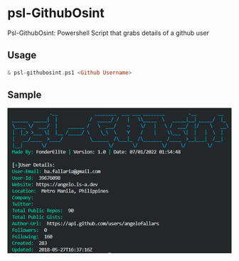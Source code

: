 # psl-GithubOsint
Psl-GithubOsint: Powershell Script that grabs details of a github user

## Usage
```hs
& psl-githubosint.ps1 <Github Username>
```

## Sample
<img src="sample.png" width="600px">


